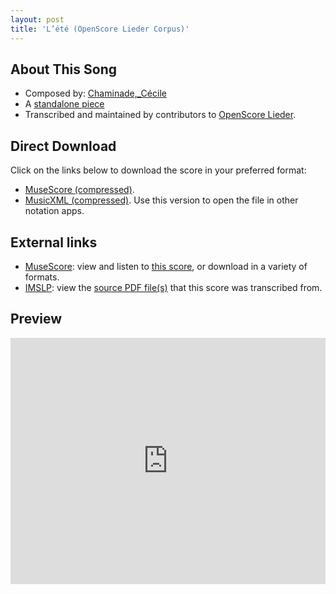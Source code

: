 ```yaml
---
layout: post
title: 'L’été (OpenScore Lieder Corpus)'
---
```


## About This Song

- Composed by: [Chaminade,_Cécile](https://fourscoreandmore.org/openscore/lieder/Chaminade,_Cécile)
- A [standalone piece](https://fourscoreandmore.org/openscore/lieder/Chaminade,_Cécile/_)
- Transcribed and maintained by contributors to [OpenScore Lieder].

[OpenScore Lieder]: https://musescore.com/openscore-lieder-corpus

## Direct Download

Click on the links below to download the score in your preferred format:
- [MuseScore (compressed)](https://github.com/openscore/lieder/blob/main/scores/Chaminade,_Cécile/_/L’été/lc5987667.mscz?raw=true).
- [MusicXML (compressed)](https://github.com/openscore/lieder/blob/main/scores/Chaminade,_Cécile/_/L’été/lc5987667.mxl?raw=true). Use this version to open the file in other notation apps.

## External links

- [MuseScore]: view and listen to [this score][MuseScore], or download in a variety of formats.
- [IMSLP]: view the [source PDF file(s)][IMSLP] that this score was transcribed from.

[MuseScore]: https://musescore.com/score/5987667
[IMSLP]: https://imslp.org/wiki/Special:ReverseLookup/140920

## Preview

<iframe width="100%" height="394" src="https://musescore.com/openscore-lieder-corpus/scores/5987667/embed" frameborder="0" allowfullscreen allow="autoplay; fullscreen"></iframe>
